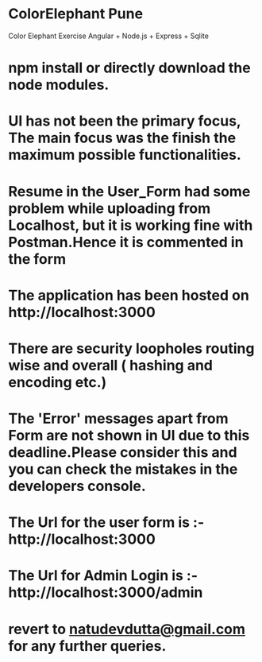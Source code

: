 # ColorElephant Pune 
Color Elephant Exercise Angular + Node.js + Express + Sqlite

# npm install or directly download the node modules.

# UI has not been the primary focus, The main focus was the finish the maximum possible functionalities.

# Resume in the User_Form had some problem while uploading from Localhost, but it is working fine with Postman.Hence it is commented in the form

# The application has been hosted on http://localhost:3000

# There are security loopholes routing wise and overall ( hashing and encoding etc.)

# The 'Error' messages apart from Form are not shown in UI due to this deadline.Please consider this and you can check the mistakes in the developers console.

# The Url for the user form is :-    http://localhost:3000

# The Url for Admin Login is :- http://localhost:3000/admin

# revert to natudevdutta@gmail.com for any further queries.


